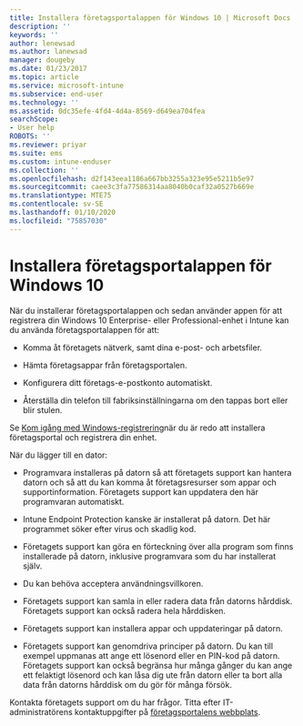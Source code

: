 ```yaml
---
title: Installera företagsportalappen för Windows 10 | Microsoft Docs
description: ''
keywords: ''
author: lenewsad
ms.author: lanewsad
manager: dougeby
ms.date: 01/23/2017
ms.topic: article
ms.service: microsoft-intune
ms.subservice: end-user
ms.technology: ''
ms.assetid: 0dc35efe-4fd4-4d4a-8569-d649ea704fea
searchScope:
- User help
ROBOTS: ''
ms.reviewer: priyar
ms.suite: ems
ms.custom: intune-enduser
ms.collection: ''
ms.openlocfilehash: d2f143eea1186a667bb3255a323e95e5211b5e97
ms.sourcegitcommit: caee3c3fa77586314aa8040b0caf32a0527b669e
ms.translationtype: MTE75
ms.contentlocale: sv-SE
ms.lasthandoff: 01/10/2020
ms.locfileid: "75857030"
---
```

# <a name="installing-the-company-portal-app-for-windows-10"></a>Installera företagsportalappen för Windows 10  

När du installerar företagsportalappen och sedan använder appen för att registrera din Windows 10 Enterprise- eller Professional-enhet i Intune kan du använda företagsportalappen för att:

- Komma åt företagets nätverk, samt dina e-post- och arbetsfiler.

- Hämta företagsappar från företagsportalen.

- Konfigurera ditt företags-e-postkonto automatiskt.

- Återställa din telefon till fabriksinställningarna om den tappas bort eller blir stulen.

Se [Kom igång med Windows-registrering](windows-enrollment-company-portal.md)när du är redo att installera företagsportal och registrera din enhet.  

När du lägger till en dator:

- Programvara installeras på datorn så att företagets support kan hantera datorn och så att du kan komma åt företagsresurser som appar och supportinformation. Företagets support kan uppdatera den här programvaran automatiskt.

- Intune Endpoint Protection kanske är installerat på datorn. Det här programmet söker efter virus och skadlig kod.

- Företagets support kan göra en förteckning över alla program som finns installerade på datorn, inklusive programvara som du har installerat själv.

- Du kan behöva acceptera användningsvillkoren.

- Företagets support kan samla in eller radera data från datorns hårddisk. Företagets support kan också radera hela hårddisken.

- Företagets support kan installera appar och uppdateringar på datorn.

- Företagets support kan genomdriva principer på datorn. Du kan till exempel uppmanas att ange ett lösenord eller en PIN-kod på datorn. Företagets support kan också begränsa hur många gånger du kan ange ett felaktigt lösenord och kan låsa dig ute från datorn eller ta bort alla data från datorns hårddisk om du gör för många försök.

Kontakta företagets support om du har frågor. Titta efter IT-administratörens kontaktuppgifter på [företagsportalens webbplats](https://go.microsoft.com/fwlink/?linkid=2010980).
